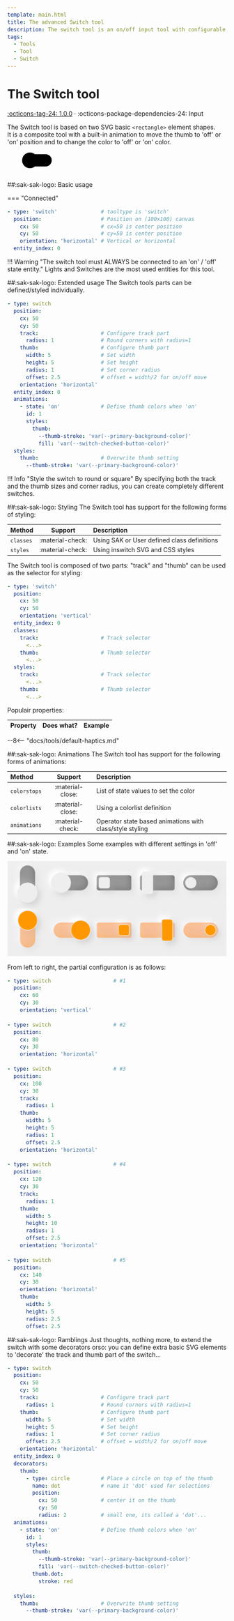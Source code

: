 ```yaml
---
template: main.html
title: The advanced Switch tool
description: The switch tool is an on/off input tool with configurable track and thumb styling. It can be used in horizontal and vertical positions.
tags:
  - Tools
  - Tool
  - Switch
---
```


[switch-tool support]: https://github.com/amoebelabs/swiss-army-knife/releases/

# The Switch tool
[:octicons-tag-24: 1.0.0][switch-tool support] ·
:octicons-package-dependencies-24: Input

The Switch tool is based on two SVG basic `<rectangle>` element shapes.
<br> It is a composite tool with a built-in animation to move the thumb to 'off' or 'on' position and to change the color to 'off' or 'on' color.

<svg viewBox="50 -100 300 50" xmlns="http://www.w3.org/2000/svg" width="300px">
  <g overflow="visible" id="switch-9q4tztq6a" class="sak-switch hover" transform-origin="0 -100">
      <g>
        <rect x="88" y="-94" width="64" height="28.000000000000004" rx="14.000000000000002" style="fill:var(--md-primary-fg-color--dark);pointer-events: auto;"></rect>
        <rect class="sak-switch__thumb" x="102" y="-98" width="36" height="36" rx="18" style="fill: var(--md-primary-fg-color--light);transform: translateX(-18px);"></rect>
      </g>
  </g>
</svg>

##:sak-sak-logo: Basic usage

=== "Connected"
```yaml linenums="1" hl_lines="1 6"
- type: 'switch'              # tooltype is 'switch'
  position:                   # Position on (100x100) canvas
    cx: 50                    # cx=50 is center position
    cy: 50                    # cy=50 is center position
    orientation: 'horizontal' # Vertical or horizontal
  entity_index: 0
```

!!! Warning "The switch tool must ALWAYS be connected to an 'on' / 'off' state entity."
    Lights and Switches are the most used entities for this tool.
    
##:sak-sak-logo: Extended usage
The Switch tools parts can be defined/styled individually.

```yaml linenums="1" hl_lines="1 5 7"
- type: switch
  position:
    cx: 50
    cy: 50
    track:                    # Configure track part
      radius: 1               # Round corners with radius=1
    thumb:                    # Configure thumb part
      width: 5                # Set width
      height: 5               # Set height
      radius: 1               # Set corner radius
      offset: 2.5             # offset = width/2 for on/off move
    orientation: 'horizontal'
  entity_index: 0
  animations:
    - state: 'on'             # Define thumb colors when 'on'
      id: 1
      styles:
        thumb:
          --thumb-stroke: 'var(--primary-background-color)'
          fill: 'var(--switch-checked-button-color)'
  styles:
    thumb:                    # Overwrite thumb setting
      --thumb-stroke: 'var(--primary-background-color)'
```
!!! Info "Style the switch to round or square"
    By specifying both the track and the thumb sizes and corner radius, you can create completely different switches.

##:sak-sak-logo: Styling
The Switch tool has support for the following forms of styling:

| Method       | Support          | Description |
| :----------- | :--------------: | :-------------------- |
| `classes`    | :material-check: | Using SAK or User defined class definitions |
| `styles`     | :material-check: | Using inswitch SVG and CSS styles |


The Switch tool is composed of two parts: "track" and "thumb" can be used as the selector for styling:
```yaml linenums="1" hl_lines="8 10 13 15"
- type: 'switch'
  position:
    cx: 50
    cy: 50
    orientation: 'vertical'
  entity_index: 0
  classes:
    track:                    # Track selector
      <...>
    thumb:                    # Thumb selector
      <...>
  styles:
    track:                    # Track selector
      <...>
    thumb:                    # Thumb selector
      <...>
```

Populair properties:

| Property      | Does what?         | Example                                                 |
| :------------- | :----------------- | :------------------------------------------------------ |

--8<-- "docs/tools/default-haptics.md"

##:sak-sak-logo: Animations
The Switch tool has support for the following forms of animations:

| Method       | Support          | Description            |
| :----------- | :--------------: | :-------------------- |
| `colorstops` | :material-close: | List of state values to set the color |
| `colorlists` | :material-close: | Using a colorlist definition |
| `animations` | :material-check: | Operator state based animations with class/style styling |

##:sak-sak-logo: Examples
Some examples with different settings in 'off' and 'on' state.

![sak-switch-example]

[sak-switch-example]: ../assets/screenshots/sak-switch-example.png

From left to right, the partial configuration is as follows:

```yaml linenums="1" hl_lines="1 7 13 26 39"
- type: switch                    # #1
  position:
    cx: 60
    cy: 30
    orientation: 'vertical'

- type: switch                    # #2
  position:
    cx: 80
    cy: 30
    orientation: 'horizontal'

- type: switch                    # #3
  position:
    cx: 100
    cy: 30
    track:
      radius: 1
    thumb:
      width: 5
      height: 5
      radius: 1
      offset: 2.5
    orientation: 'horizontal'

- type: switch                    # #4
  position:
    cx: 120
    cy: 30
    track:
      radius: 1
    thumb:
      width: 5
      height: 10
      radius: 1
      offset: 2.5
    orientation: 'horizontal'
    
- type: switch                    # #5
  position:
    cx: 140
    cy: 30
    orientation: 'horizontal'
    thumb:
      width: 5
      height: 5
      radius: 2.5
      offset: 2.5
```

##:sak-sak-logo: Ramblings
Just thoughts, nothing more, to extend the switch with some decorators orso: you can define extra basic SVG elements to 'decorate' the track and thumb part of the switch...

```yaml linenums="1" hl_lines="14-21 29-30"
- type: switch
  position:
    cx: 50
    cy: 50
    track:                    # Configure track part
      radius: 1               # Round corners with radius=1
    thumb:                    # Configure thumb part
      width: 5                # Set width
      height: 5               # Set height
      radius: 1               # Set corner radius
      offset: 2.5             # offset = width/2 for on/off move
    orientation: 'horizontal'
  entity_index: 0
  decorators:
    thumb:
      - type: circle          # Place a circle on top of the thumb
        name: dot             # name it 'dot' used for selections
        position:
          cx: 50              # center it on the thumb
          cy: 50
          radius: 2           # small one, its called a 'dot'...
  animations:
    - state: 'on'             # Define thumb colors when 'on'
      id: 1
      styles:
        thumb:
          --thumb-stroke: 'var(--primary-background-color)'
          fill: 'var(--switch-checked-button-color)'
        thumb.dot:
          stroke: red
          
  styles:
    thumb:                    # Overwrite thumb setting
      --thumb-stroke: 'var(--primary-background-color)'
```